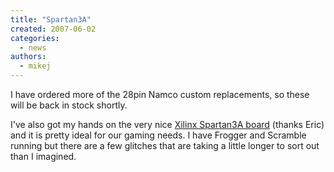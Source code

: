 ```yaml
---
title: "Spartan3A"
created: 2007-06-02
categories: 
  - news
authors: 
  - mikej
---
```


I have ordered more of the 28pin Namco custom replacements, so these will be back in stock shortly.

I've also got my hands on the very nice [Xilinx Spartan3A board](http://www.xilinx.com/xlnx/xebiz/designResources/ip_product_details.jsp?key=HW-SPAR3A-SK-UNI-G) (thanks Eric) and it is pretty ideal for our gaming needs. I have Frogger and Scramble running but there are a few glitches that are taking a little longer to sort out than I imagined.
